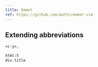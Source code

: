 ```yaml
---
title: Emmet
ref: https://github.com/mattn/emmet-vim
---
```


## Extending abbreviations

```txt
<c-y>,

html:5
div.title
```
